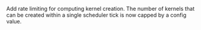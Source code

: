 Add rate limiting for computing kernel creation. The number of kernels that can be created within a single scheduler tick is now capped by a config value.
